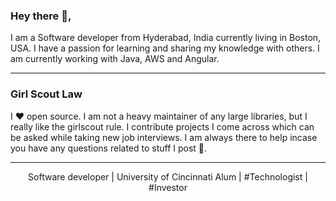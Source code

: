 ### Hey there 👋,

I am a Software developer from Hyderabad, India currently living in Boston, USA.  I have a passion for learning and sharing my knowledge with others. I am currently working with Java, AWS and Angular. 
 
  ---
  
  ### Girl Scout Law

I  ♥  open source.  I am not a heavy maintainer of any large libraries, but I really like the girlscout rule.  I contribute projects I come across which can be asked while taking new job interviews. I am always there to help incase you have any questions related to stuff I post 💬.

 ---
<p align='center'>
Software developer | University of Cincinnati Alum | #Technologist | #Investor 
</p>


<!--
**bandirishitha/bandirishitha** is a ✨ _special_ ✨ repository because its `README.md` (this file) appears on your GitHub profile.

Here are some ideas to get you started:

- 🔭 I’m currently working on ...
- 🌱 I’m currently learning ...
- 👯 I’m looking to collaborate on ...
- 🤔 I’m looking for help with ...
- 💬 Ask me about ...
- 📫 How to reach me: ...
- 😄 Pronouns: ...
- ⚡ Fun fact: ...
-->
